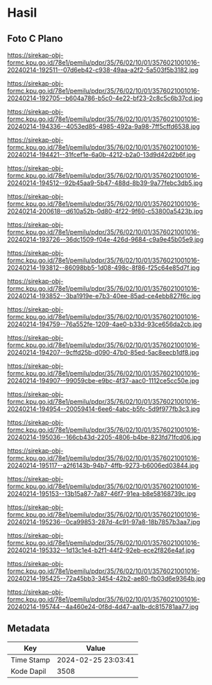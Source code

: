 # Hasil

## Foto C Plano

https://sirekap-obj-formc.kpu.go.id/78e1/pemilu/pdpr/35/76/02/10/01/3576021001016-20240214-192511--07d6eb42-c938-49aa-a2f2-5a503f5b3182.jpg

https://sirekap-obj-formc.kpu.go.id/78e1/pemilu/pdpr/35/76/02/10/01/3576021001016-20240214-192705--b604a786-b5c0-4e22-bf23-2c8c5c6b37cd.jpg

https://sirekap-obj-formc.kpu.go.id/78e1/pemilu/pdpr/35/76/02/10/01/3576021001016-20240214-194336--4053ed85-4985-492a-9a98-7ff5cffd6538.jpg

https://sirekap-obj-formc.kpu.go.id/78e1/pemilu/pdpr/35/76/02/10/01/3576021001016-20240214-194421--31fcef1e-6a0b-4212-b2a0-13d9d42d2b6f.jpg

https://sirekap-obj-formc.kpu.go.id/78e1/pemilu/pdpr/35/76/02/10/01/3576021001016-20240214-194512--92b45aa9-5b47-488d-8b39-9a77febc3db5.jpg

https://sirekap-obj-formc.kpu.go.id/78e1/pemilu/pdpr/35/76/02/10/01/3576021001016-20240214-200618--d610a52b-0d80-4f22-9f60-c53800a5423b.jpg

https://sirekap-obj-formc.kpu.go.id/78e1/pemilu/pdpr/35/76/02/10/01/3576021001016-20240214-193726--36dc1509-f04e-426d-9684-c9a9e45b05e9.jpg

https://sirekap-obj-formc.kpu.go.id/78e1/pemilu/pdpr/35/76/02/10/01/3576021001016-20240214-193812--86098bb5-1d08-498c-8f86-f25c64e85d7f.jpg

https://sirekap-obj-formc.kpu.go.id/78e1/pemilu/pdpr/35/76/02/10/01/3576021001016-20240214-193852--3ba1919e-e7b3-40ee-85ad-ce4ebb827f6c.jpg

https://sirekap-obj-formc.kpu.go.id/78e1/pemilu/pdpr/35/76/02/10/01/3576021001016-20240214-194759--76a552fe-1209-4ae0-b33d-93ce656da2cb.jpg

https://sirekap-obj-formc.kpu.go.id/78e1/pemilu/pdpr/35/76/02/10/01/3576021001016-20240214-194207--9cffd25b-d090-47b0-85ed-5ac8eecb1df8.jpg

https://sirekap-obj-formc.kpu.go.id/78e1/pemilu/pdpr/35/76/02/10/01/3576021001016-20240214-194907--99059cbe-e9bc-4f37-aac0-1112ce5cc50e.jpg

https://sirekap-obj-formc.kpu.go.id/78e1/pemilu/pdpr/35/76/02/10/01/3576021001016-20240214-194954--20059414-6ee6-4abc-b5fc-5d9f977fb3c3.jpg

https://sirekap-obj-formc.kpu.go.id/78e1/pemilu/pdpr/35/76/02/10/01/3576021001016-20240214-195036--166cb43d-2205-4806-b4be-823fd71fcd06.jpg

https://sirekap-obj-formc.kpu.go.id/78e1/pemilu/pdpr/35/76/02/10/01/3576021001016-20240214-195117--a2f6143b-94b7-4ffb-9273-b6006ed03844.jpg

https://sirekap-obj-formc.kpu.go.id/78e1/pemilu/pdpr/35/76/02/10/01/3576021001016-20240214-195153--13b15a87-7a87-46f7-91ea-b8e58168739c.jpg

https://sirekap-obj-formc.kpu.go.id/78e1/pemilu/pdpr/35/76/02/10/01/3576021001016-20240214-195236--0ca99853-287d-4c91-97a8-18b7857b3aa7.jpg

https://sirekap-obj-formc.kpu.go.id/78e1/pemilu/pdpr/35/76/02/10/01/3576021001016-20240214-195332--1d13c1e4-b2f1-44f2-92eb-ece2f826e4af.jpg

https://sirekap-obj-formc.kpu.go.id/78e1/pemilu/pdpr/35/76/02/10/01/3576021001016-20240214-195425--72a45bb3-3454-42b2-ae80-fb03d6e9364b.jpg

https://sirekap-obj-formc.kpu.go.id/78e1/pemilu/pdpr/35/76/02/10/01/3576021001016-20240214-195744--4a460e24-0f8d-4d47-aa1b-dc815781aa77.jpg


## Metadata

| Key        | Value               |
| ---------- | ------------------- |
| Time Stamp | 2024-02-25 23:03:41 |
| Kode Dapil | 3508                |



